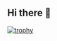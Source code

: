 ## Hi there 👋

[![trophy](https://github-profile-trophy.vercel.app/?username=yusufdanis&theme=dracula)](https://github.com/ryo-ma/github-profile-trophy)
